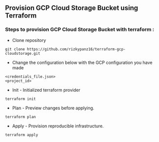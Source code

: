 ## Provision GCP Cloud Storage Bucket using Terraform

### Steps to provision GCP Cloud Storage Bucket with terraform :

- Clone repository
```
git clone https://github.com/rizkypanz16/terraform-gcp-cloudstorage.git
```
- Change the configuration below with the GCP configuration you have made 
```
<credentials_file.json>
<project_id>
```
- Init - Initialized terraform provider
```
terraform init
```
- Plan - Preview changes before applying.
```
terraform plan
```
- Apply - Provision reproducible infrastructure.
```
terraform apply
```
